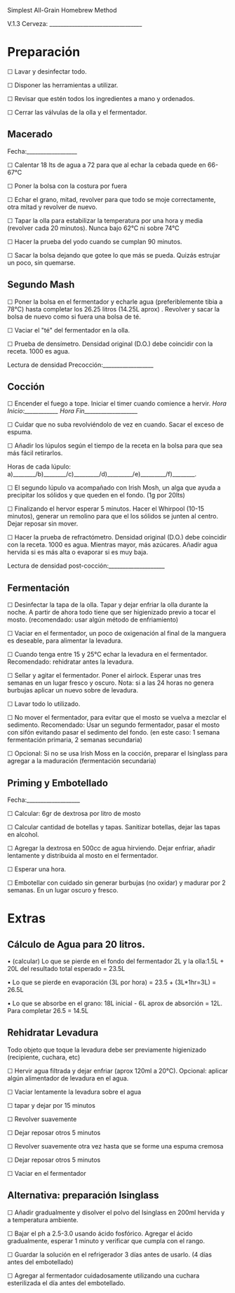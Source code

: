 Simplest All-Grain Homebrew Method

V.1.3 Cerveza:
\_\_\_\_\_\_\_\_\_\_\_\_\_\_\_\_\_\_\_\_\_\_\_\_\_\_\_\_\_\_\_\_\_

Preparación
===========

☐ Lavar y desinfectar todo.

☐ Disponer las herramientas a utilizar.

☐ Revisar que estén todos los ingredientes a mano y ordenados.

☐ Cerrar las válvulas de la olla y el fermentador.

Macerado
--------

Fecha:\_\_\_\_\_\_\_\_\_\_\_\_\_\_\_\_\_\_

☐ Calentar 18 lts de agua a 72 para que al echar la cebada quede en
66-67°C

☐ Poner la bolsa con la costura por fuera

☐ Echar el grano, mitad, revolver para que todo se moje correctamente,
otra mitad y revolver de nuevo.

☐ Tapar la olla para estabilizar la temperatura por una hora y media
(revolver cada 20 minutos). Nunca bajo 62°C ni sobre 74°C

☐ Hacer la prueba del yodo cuando se cumplan 90 minutos.

☐ Sacar la bolsa dejando que gotee lo que más se pueda. Quizás estrujar
un poco, sin quemarse.

Segundo Mash
------------

☐ Poner la bolsa en el fermentador y echarle agua (preferiblemente tibia
a 78°C) hasta completar los 26.25 litros (14.25L aprox) . Revolver y
sacar la bolsa de nuevo como si fuera una bolsa de té.

☐ Vaciar el "té" del fermentador en la olla.

☐ Prueba de densímetro. Densidad original (D.O.) debe coincidir con la
receta. 1000 es agua.

Lectura de densidad Precocción:\_\_\_\_\_\_\_\_\_\_\_\_\_\_\_\_\_\_

Cocción
-------

☐ Encender el fuego a tope. Iniciar el timer cuando comience a hervir.
*Hora Inicio:\_\_\_\_\_\_\_\_\_\_\_\_ Hora
Fin\_\_\_\_\_\_\_\_\_\_\_\_\_\_\_\_\_\_\_*

☐ Cuidar que no suba revolviéndolo de vez en cuando. Sacar el exceso de
espuma.

☐ Añadir los lúpulos según el tiempo de la receta en la bolsa para que
sea más fácil retirarlos.

Horas de cada lúpulo:
a)\_\_\_\_\_\_\_\_/b)\_\_\_\_\_\_\_\_/c)\_\_\_\_\_\_\_\_\_/d)\_\_\_\_\_\_\_\_\_/e)\_\_\_\_\_\_\_\_\_/f)\_\_\_\_\_\_\_\_.

☐ El segundo lúpulo va acompañado con Irish Mosh, un alga que ayuda a
precipitar los sólidos y que queden en el fondo. (1g por 20lts)

☐ Finalizando el hervor esperar 5 minutos. Hacer el Whirpool (10-15
minutos), generar un remolino para que el los sólidos se junten al
centro. Dejar reposar sin mover.

☐ Hacer la prueba de refractómetro. Densidad original (D.O.) debe
coincidir con la receta. 1000 es agua. Mientras mayor, más azúcares.
Añadir agua hervida si es más alta o evaporar si es muy baja.

Lectura de densidad
post-cocción:\_\_\_\_\_\_\_\_\_\_\_\_\_\_\_\_\_\_\_\_

Fermentación
------------

☐ Desinfectar la tapa de la olla. Tapar y dejar enfriar la olla durante
la noche. A partir de ahora todo tiene que ser higienizado previo a
tocar el mosto. (recomendado: usar algún método de enfriamiento)

☐ Vaciar en el fermentador, un poco de oxigenación al final de la
manguera es deseable, para alimentar la levadura.

☐ Cuando tenga entre 15 y 25°C echar la levadura en el fermentador.
Recomendado: rehidratar antes la levadura.

☐ Sellar y agitar el fermentador. Poner el airlock. Esperar unas tres
semanas en un lugar fresco y oscuro. Nota: si a las 24 horas no genera
burbujas aplicar un nuevo sobre de levadura.

☐ Lavar todo lo utilizado.

☐ No mover el fermentador, para evitar que el mosto se vuelva a mezclar
el sedimento. Recomendado: Usar un segundo fermentador, pasar el mosto
con sifón evitando pasar el sedimento del fondo. (en este caso: 1 semana
fermentación primaria, 2 semanas secundaria)

☐ Opcional: Si no se usa Irish Moss en la cocción, preparar el Isinglass
para agregar a la maduración (fermentación secundaria)

Priming y Embotellado
---------------------

Fecha:\_\_\_\_\_\_\_\_\_\_\_\_\_\_\_\_\_\_\_

☐ Calcular: 6gr de dextrosa por litro de mosto

☐ Calcular cantidad de botellas y tapas. Sanitizar botellas, dejar las
tapas en alcohol.

☐ Agregar la dextrosa en 500cc de agua hirviendo. Dejar enfriar, añadir
lentamente y distribuida al mosto en el fermentador.

☐ Esperar una hora.

☐ Embotellar con cuidado sin generar burbujas (no oxidar) y madurar por
2 semanas. En un lugar oscuro y fresco.

Extras
======

Cálculo de Agua para 20 litros.
-------------------------------

• (calcular) Lo que se pierde en el fondo del fermentador 2L y la
olla:1.5L + 20L del resultado total esperado = 23.5L

• Lo que se pierde en evaporación (3L por hora) = 23.5 + (3L\*1hr=3L) =
26.5L

• Lo que se absorbe en el grano: 18L inicial - 6L aprox de absorción =
12L. Para completar 26.5 = 14.5L

Rehidratar Levadura
-------------------

Todo objeto que toque la levadura debe ser previamente higienizado
(recipiente, cuchara, etc)

☐ Hervir agua filtrada y dejar enfriar (aprox 120ml a 20°C). Opcional:
aplicar algún alimentador de levadura en el agua.

☐ Vaciar lentamente la levadura sobre el agua

☐ tapar y dejar por 15 minutos

☐ Revolver suavemente

☐ Dejar reposar otros 5 minutos

☐ Revolver suavemente otra vez hasta que se forme una espuma cremosa

☐ Dejar reposar otros 5 minutos

☐ Vaciar en el fermentador

Alternativa: preparación Isinglass
----------------------------------

☐ Añadir gradualmente y disolver el polvo del Isinglass en 200ml hervida
y a temperatura ambiente.

☐ Bajar el ph a 2.5-3.0 usando ácido fosfórico. Agregar el ácido
gradualmente, esperar 1 minuto y verificar que cumpla con el rango.

☐ Guardar la solución en el refrigerador 3 días antes de usarlo. (4 días
antes del embotellado)

☐ Agregar al fermentador cuidadosamente utilizando una cuchara
esterilizada el día antes del embotellado.
